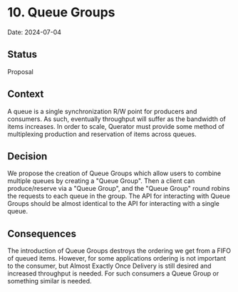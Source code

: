 # 10. Queue Groups

Date: 2024-07-04

## Status

Proposal

## Context

A queue is a single synchronization R/W point for producers and consumers. As such, eventually throughput will suffer
as the bandwidth of items increases. In order to scale, Querator must provide some method of multiplexing production
and reservation of items across queues.

## Decision

We propose the creation of Queue Groups which allow users to combine multiple queues by creating a "Queue Group". 
Then a client can produce/reserve via a "Queue Group", and the "Queue Group" round robins the requests to each queue
in the group. The API for interacting with Queue Groups should be almost identical to the API for interacting with a
single queue. 

## Consequences

The introduction of Queue Groups destroys the ordering we get from a FIFO of queued items. However, for 
some applications ordering is not important to the consumer, but Almost Exactly Once Delivery is still desired and
increased throughput is needed. For such consumers a Queue Group or something similar is needed.
